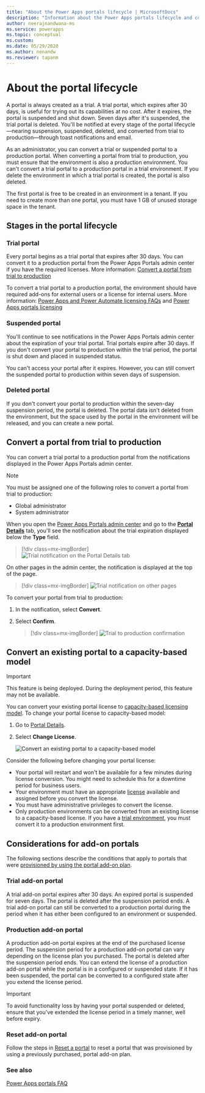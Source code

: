 ```yaml
---
title: "About the Power Apps portals lifecycle | MicrosoftDocs"
description: "Information about the Power Apps portals lifecycle and converting it from trial to production."
author: neerajnandwana-ms
ms.service: powerapps
ms.topic: conceptual
ms.custom: 
ms.date: 05/29/2020
ms.author: nenandw
ms.reviewer: tapanm
---
```


# About the portal lifecycle

A portal is always created as a trial. A trial portal, which expires after 30 days, is useful for trying out its capabilities at no cost. After it expires, the portal is suspended and shut down. Seven days after it's suspended, the trial portal is deleted. You'll be notified at every stage of the portal lifecycle&mdash;nearing suspension, suspended, deleted, and converted from trial to production&mdash;through toast notifications and email.

As an administrator, you can convert a trial or suspended portal to a production portal. When converting a portal from trial to production, you must ensure that the environment is also a production environment. You can't convert a trial portal to a production portal in a trial environment. If you delete the environment in which a trial portal is created, the portal is also deleted.

The first portal is free to be created in an environment in a tenant. If you need to create more than one portal, you must have 1 GB of unused storage space in the tenant.

## Stages in the portal lifecycle

### Trial portal

Every portal begins as a trial portal that expires after 30 days. You can convert it to a production portal from the Power Apps Portals admin center if you have the required licenses. More information: [Convert a portal from trial to production](#convert-a-portal-from-trial-to-production)

To convert a trial portal to a production portal, the environment should have required add-ons for external users or a license for internal users. More information: [Power Apps and Power Automate licensing FAQs](https://docs.microsoft.com/power-platform/admin/powerapps-flow-licensing-faq) and [Power Apps portals licensing](https://docs.microsoft.com/power-platform/admin/powerapps-flow-licensing-faq#can-you-share-more-details-regarding-the-new-power-apps-portals-licensing)

### Suspended portal

You'll continue to see notifications in the Power Apps Portals admin center about the expiration of your trial portal. Trial portals expire after 30 days. If you don't convert your portal to production within the trial period, the portal is shut down and placed in suspended status.

You can't access your portal after it expires. However, you can still convert the suspended portal to production within seven days of suspension.

### Deleted portal

If you don't convert your portal to production within the seven-day suspension period, the portal is deleted. The portal data isn't deleted from the environment, but the space used by the portal in the environment will be released, and you can create a new portal.

## Convert a portal from trial to production

You can convert a trial portal to a production portal from the notifications displayed in the Power Apps Portals admin center.

> [!NOTE]
> You must be assigned one of the following roles to convert a portal from trial to production:
> - Global administrator
> - System administrator

When you open the [Power Apps Portals admin center](admin-overview.md) and go to the **[Portal Details](portal-details.md)** tab, you'll see the notification about the trial expiration displayed below the **Type** field.

> [!div class=mx-imgBorder]
> ![Trial notification on the Portal Details tab](../media/admin-center-convert-notif.png "Trial notification on the Portal Details tab")

On other pages in the admin center, the notification is displayed at the top of the page.

> [!div class=mx-imgBorder]
> ![Trial notification on other pages](../media/admin-center-convert-notif-all.png "Trial notification on other pages")

To convert your portal from trial to production:

1.	In the notification, select **Convert**.

2.	Select **Confirm**.

    > [!div class=mx-imgBorder]
    > ![Trial to production confirmation](../media/trial-to-prod-confirm.png "Trial to production confirmation")

## Convert an existing portal to a capacity-based model

> [!IMPORTANT]
> This feature is being deployed. During the deployment period, this feature may not be available.

You can convert your existing portal license to [capacity-based licensing model](https://docs.microsoft.com/power-platform/admin/powerapps-flow-licensing-faq#can-you-share-more-details-regarding-the-new-power-apps-portals-licensing). To change your portal license to capacity-based model:

1. Go to [Portal Details](portal-details.md).
1. Select **Change License**.

    ![Convert an existing portal to a capacity-based model](media/portal-lifecycle/convert-to-capacity-based-licensing.gif "Convert an existing portal to a capacity-based model")

Consider the following before changing your portal license:

- Your portal will restart and won't be available for a few minutes during license conversion. You might need to schedule this for a downtime period for business users.
- Your environment must have an appropriate [license](https://docs.microsoft.com/power-platform/admin/powerapps-flow-licensing-faq#portals) available and assigned before you convert the license.
- You must have administrative privileges to convert the license.
- Only production environments can be converted from an existing license to a capacity-based license. If you have a [trial environment](https://docs.microsoft.com/power-platform/admin/trial-environments), you must convert it to a production environment first.

## Considerations for add-on portals

The following sections describe the conditions that apply to portals that were [provisioned by using the portal add-on plan](../provision-portal-add-on.md).

### Trial add-on portal

A trial add-on portal expires after 30 days. An expired portal is suspended for seven days. The portal is deleted after the suspension period ends. A trial add-on portal can still be converted to a production portal during the period when it has either been configured to an environment or suspended.

### Production add-on portal

A production add-on portal expires at the end of the purchased license period. The suspension period for a production add-on portal can vary depending on the license plan you purchased. The portal is deleted after the suspension period ends. You can extend the license of a production add-on portal while the portal is in a configured or suspended state. If it has been suspended, the portal can be converted to a configured state after you extend the license period.

> [!IMPORTANT]
> To avoid functionality loss by having your portal suspended or deleted, ensure that you've extended the license period in a timely manner, well before expiry.

### Reset add-on portal

Follow the steps in [Reset a portal](reset-portal.md) to reset a portal that was provisioned by using a previously purchased, portal add-on plan.

### See also

[Power Apps portals FAQ](../faq.md)
